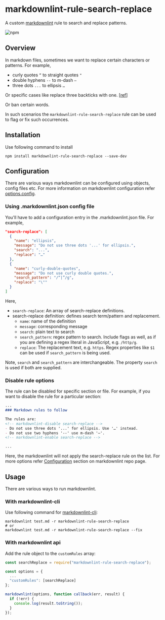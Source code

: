 # markdownlint-rule-search-replace

A custom [markdownlint](https://github.com/DavidAnson/markdownlint) rule to search and replace patterns.

![npm](https://img.shields.io/npm/v/markdownlint-rule-search-replace)

## Overview

In markdown files, sometimes we want to replace certain characters or patterns. 
For example,
- curly quotes `“` to straight quotes `"`
- double hyphens `--` to m-dash `—`
- three dots `...` to ellipsis `…`

Or specific cases like replace three backticks with one. [[ref](https://github.com/DavidAnson/markdownlint/issues/411)]

Or ban certain words.

In such scenarios the `markdownlint-rule-search-replace` rule can be used to flag or fix such occurrences.

## Installation

Use following command to install 
```shell
npm install markdownlint-rule-search-replace --save-dev
```

## Configuration

There are various ways markdownlint can be configured using objects, config files etc. For more information on markdownlint configuration refer [options.config](https://github.com/DavidAnson/markdownlint#optionsconfig).


### Using .markdownlint.json config file

You'll have to add a configuration entry in the .markdownlint.json file. 
For example,
```json
"search-replace": [
  {
    "name": "ellipsis",
    "message": "Do not use three dots '...' for ellipsis.",
    "search": "...",
    "replace": "…"
  },
  {
    "name": "curly-double-quotes",
    "message": "Do not use curly double quotes.",
    "search_pattern": "/“|”/g",
    "replace": "\""
  }
]
```
Here,
- `search-replace`: An array of search-replace definitions.
- search-replace definition: defines search term/pattern and replacement.
  - `name`: name of the definition
  - `message`: corresponding message
  - `search`: plain text to search
  - `search_pattern`: regex pattern to search. Include flags as well, as if you are defining a regex literal in JavaScript, e.g. `/http/g`.
  - `replace`: The replacement text, e.g. `https`. Regex properties like `$1` can be used if `search_pattern` is being used.

Note, `search` and `search_pattern` are interchangeable. The property `search` is used if both are supplied.

### Disable rule options

The rule can be disabled for specific section or file. For example, if you want to disable the rule for a particular section:
```md
...
### Markdown rules to follow

The rules are:
<!-- markdownlint-disable search-replace -->
- Do not use three dots '...' for ellipsis. Use '…' instead.
- Do not use two hyphens '--' use m-dash '—'.
<!-- markdownlint-enable search-replace -->

...
```

Here, the markdownlint will not apply the search-replace rule on the list.
For more options refer [Configuration](https://github.com/DavidAnson/markdownlint#configuration) section on markdownlint repo page.

## Usage

There are various ways to run markdownlint.

### With markdownlint-cli

Use following command for [markdownlint-cli](https://github.com/igorshubovych/markdownlint-cli):
```shell
markdownlint test.md -r markdownlint-rule-search-replace
# or
markdownlint test.md -r markdownlint-rule-search-replace --fix
```

### With markdownlint api

Add the rule object to the `customRules` array:

```js
const searchReplace = require("markdownlint-rule-search-replace");

const options = {
  ...
  "customRules": [searchReplace]
};

markdownlint(options, function callback(err, result) {
  if (!err) {
    console.log(result.toString());
  }
});
```
